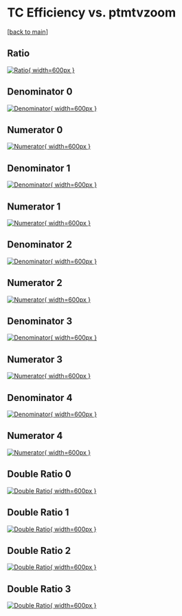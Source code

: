 # TC Efficiency vs. ptmtvzoom

[[back to main](./)]



## Ratio

[![Ratio](../mtv/var/TC_xtr_211_1_eff_ptmtvzoom.png){ width=600px }](../mtv/var/TC_xtr_211_1_eff_ptmtvzoom.pdf)

## Denominator 0

[![Denominator](../mtv/den/TC_xtr_211_1_eff_ptmtvzoom_den0.png){ width=600px }](../mtv/den/TC_xtr_211_1_eff_ptmtvzoom_den0.pdf)

## Numerator 0

[![Numerator](../mtv/num/TC_xtr_211_1_eff_ptmtvzoom_num0.png){ width=600px }](../mtv/num/TC_xtr_211_1_eff_ptmtvzoom_num0.pdf)

## Denominator 1

[![Denominator](../mtv/den/TC_xtr_211_1_eff_ptmtvzoom_den1.png){ width=600px }](../mtv/den/TC_xtr_211_1_eff_ptmtvzoom_den1.pdf)

## Numerator 1

[![Numerator](../mtv/num/TC_xtr_211_1_eff_ptmtvzoom_num1.png){ width=600px }](../mtv/num/TC_xtr_211_1_eff_ptmtvzoom_num1.pdf)

## Denominator 2

[![Denominator](../mtv/den/TC_xtr_211_1_eff_ptmtvzoom_den2.png){ width=600px }](../mtv/den/TC_xtr_211_1_eff_ptmtvzoom_den2.pdf)

## Numerator 2

[![Numerator](../mtv/num/TC_xtr_211_1_eff_ptmtvzoom_num2.png){ width=600px }](../mtv/num/TC_xtr_211_1_eff_ptmtvzoom_num2.pdf)

## Denominator 3

[![Denominator](../mtv/den/TC_xtr_211_1_eff_ptmtvzoom_den3.png){ width=600px }](../mtv/den/TC_xtr_211_1_eff_ptmtvzoom_den3.pdf)

## Numerator 3

[![Numerator](../mtv/num/TC_xtr_211_1_eff_ptmtvzoom_num3.png){ width=600px }](../mtv/num/TC_xtr_211_1_eff_ptmtvzoom_num3.pdf)

## Denominator 4

[![Denominator](../mtv/den/TC_xtr_211_1_eff_ptmtvzoom_den4.png){ width=600px }](../mtv/den/TC_xtr_211_1_eff_ptmtvzoom_den4.pdf)

## Numerator 4

[![Numerator](../mtv/num/TC_xtr_211_1_eff_ptmtvzoom_num4.png){ width=600px }](../mtv/num/TC_xtr_211_1_eff_ptmtvzoom_num4.pdf)

## Double Ratio 0

[![Double Ratio](../mtv/ratio/TC_xtr_211_1_eff_ptmtvzoom_ratio0.png){ width=600px }](../mtv/ratio/TC_xtr_211_1_eff_ptmtvzoom_ratio0.pdf)

## Double Ratio 1

[![Double Ratio](../mtv/ratio/TC_xtr_211_1_eff_ptmtvzoom_ratio1.png){ width=600px }](../mtv/ratio/TC_xtr_211_1_eff_ptmtvzoom_ratio1.pdf)

## Double Ratio 2

[![Double Ratio](../mtv/ratio/TC_xtr_211_1_eff_ptmtvzoom_ratio2.png){ width=600px }](../mtv/ratio/TC_xtr_211_1_eff_ptmtvzoom_ratio2.pdf)

## Double Ratio 3

[![Double Ratio](../mtv/ratio/TC_xtr_211_1_eff_ptmtvzoom_ratio3.png){ width=600px }](../mtv/ratio/TC_xtr_211_1_eff_ptmtvzoom_ratio3.pdf)

